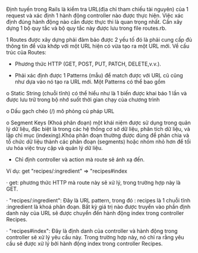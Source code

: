 Định tuyến trong Rails là kiểm tra URL(địa chỉ tham chiếu
tài nguyên) của 1 request và xác định 1 hành động controller nào được thực hiện.
Việc xác định đúng hành động nào cần được thực thi là quan trọng nhất. Cần xây
dựng 1 bộ quy tắc và bộ quy tắc này được lưu trong file routes.rb.


1 Routes được xây dựng phải đảm bảo được 2 yếu tố đó là phải
cung cấp đủ thông tin để vừa khớp với một URL hiện có vừa tạo ra một URL mới. Về
cấu trúc của Routes:


 - Phương thức HTTP (GET, POST, PUT, PATCH, DELETE,v.v.).


 - Phải xác định được 1 Patterns (mẫu) để match được
   với URL cũ cũng như dựa vào nó tạo ra URL mới. Một Patterns có thể bao gồm 


  o  Static String (chuỗi tĩnh) có thể hiểu như là 1
     biến được khai báo 1 lần và được lưu trữ trong bộ nhớ suốt thời gian chạy của
     chương trình


  o  Dấu gạch chéo (/) mô phỏng cú pháp URL


  o  Segment Keys (Khoá phân đoạn) một khái niệm được
     sử dụng trong quản lý dữ liệu, đặc biệt là trong các hệ thống cơ sở dữ liệu,
     phân tích dữ liệu, và lập chỉ mục (indexing).Khóa phân đoạn thường được dùng để phân chia và tổ chức dữ liệu thành các phân đoạn (segments) hoặc nhóm nhỏ hơn để tối ưu hóa việc truy cập và quản lý dữ liệu. 


 - Chỉ định controller và action mà route sẽ ánh xạ đến.


Ví dụ:  get "recipes/:ingredient" => "recipes#index


 · get: phương thức HTTP mà route này sẽ xử lý, trong trường hợp
   này là GET.


 · "recipes/:ingredient": Đây là URL pattern, trong đó : recipes là 1
    chuỗi tĩnh :ingredient là khoá phân đoạn. Bất kỳ giá trị nào được truyền vào phần định danh này của URL sẽ được chuyển đến hành động index trong controller Recipes.


 · "recipes#index": Đây là định danh của controller và hành động trong controller sẽ xử lý yêu cầu này. Trong trường hợp này, nó chỉ ra rằng yêu cầu sẽ được xử lý bởi hành động index trong controller Recipes.